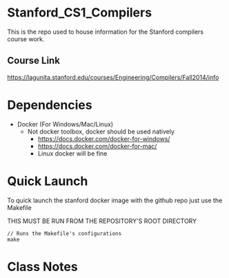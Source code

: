 # Stanford_CS1_Compilers

This is the repo used to house information for the Stanford compilers course work.

## Course Link

https://lagunita.stanford.edu/courses/Engineering/Compilers/Fall2014/info

# Dependencies

- Docker (For Windows/Mac/Linux)
    - Not docker toolbox, docker should be used natively
        - https://docs.docker.com/docker-for-windows/
        - https://docs.docker.com/docker-for-mac/
        - Linux docker will be fine

# Quick Launch

To quick launch the stanford docker image with the github repo just use the Makefile

THIS MUST BE RUN FROM THE REPOSITORY'S ROOT DIRECTORY

```
// Runs the Makefile's configurations
make
```

# Class Notes

[class_notes]: class_notes/README.md